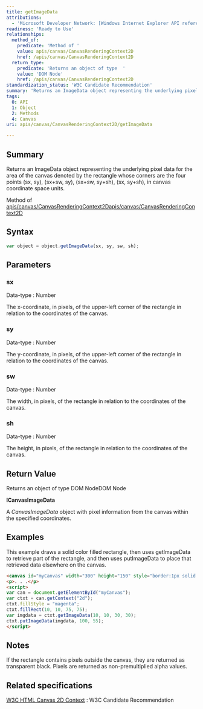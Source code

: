 ```yaml
---
title: getImageData
attributions:
  - 'Microsoft Developer Network: [Windows Internet Explorer API reference Article](http://msdn.microsoft.com/en-us/library/ie/hh828809%28v=vs.85%29.aspx)'
readiness: 'Ready to Use'
relationships:
  method_of:
    predicate: 'Method of '
    value: apis/canvas/CanvasRenderingContext2D
    href: /apis/canvas/CanvasRenderingContext2D
  return_type:
    predicate: 'Returns an object of type  '
    value: 'DOM Node'
    href: /apis/canvas/CanvasRenderingContext2D
standardization_status: 'W3C Candidate Recommendation'
summary: 'Returns an ImageData object representing the underlying pixel data for the area of the canvas denoted by the rectangle whose corners are the four points (sx, sy), (sx+sw, sy), (sx+sw, sy+sh), (sx, sy+sh), in canvas coordinate space units.'
tags:
  0: API
  1: Object
  2: Methods
  4: Canvas
uri: apis/canvas/CanvasRenderingContext2D/getImageData

---
```

## Summary

Returns an ImageData object representing the underlying pixel data for the area of the canvas denoted by the rectangle whose corners are the four points (sx, sy), (sx+sw, sy), (sx+sw, sy+sh), (sx, sy+sh), in canvas coordinate space units.

Method of [apis/canvas/CanvasRenderingContext2D](/apis/canvas/CanvasRenderingContext2D)[apis/canvas/CanvasRenderingContext2D](/apis/canvas/CanvasRenderingContext2D)

## Syntax

``` js
var object = object.getImageData(sx, sy, sw, sh);
```

## Parameters

### sx

 Data-type
:   Number

 The x-coordinate, in pixels, of the upper-left corner of the rectangle in relation to the coordinates of the canvas.

### sy

 Data-type
:   Number

 The y-coordinate, in pixels, of the upper-left corner of the rectangle in relation to the coordinates of the canvas.

### sw

 Data-type
:   Number

 The width, in pixels, of the rectangle in relation to the coordinates of the canvas.

### sh

 Data-type
:   Number

 The height, in pixels, of the rectangle in relation to the coordinates of the canvas.

## Return Value

Returns an object of type DOM NodeDOM Node

**ICanvasImageData**

A *CanvasImageData* object with pixel information from the canvas within the specified coordinates.

## Examples

This example draws a solid color filled rectangle, then uses getImageData to retrieve part of the rectangle, and then uses putImageData to place that retrieved data elsewhere on the canvas.

``` html
<canvas id="myCanvas" width="300" height="150" style="border:1px solid blue;"></canvas>
<p>. . .</p>
<script>
var can = document.getElementById("myCanvas");
var ctxt = can.getContext("2d");
ctxt.fillStyle = "magenta";
ctxt.fillRect(10, 10, 75, 75);
var imgdata = ctxt.getImageData(10, 10, 30, 30);
ctxt.putImageData(imgdata, 100, 55);
</script>
```

## Notes

If the rectangle contains pixels outside the canvas, they are returned as transparent black. Pixels are returned as non-premultiplied alpha values.

## Related specifications

[W3C HTML Canvas 2D Context](http://www.w3.org/TR/2dcontext/)
:   W3C Candidate Recommendation

